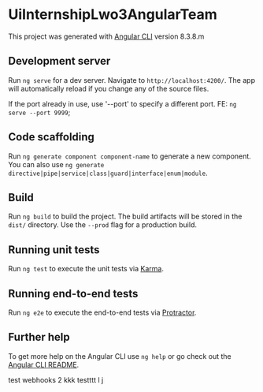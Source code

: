# UiInternshipLwo3AngularTeam

This project was generated with [Angular CLI](https://github.com/angular/angular-cli) version 8.3.8.m

## Development server

Run `ng serve` for a dev server. Navigate to `http://localhost:4200/`. The app will automatically reload if you change any of the source files.

If the port already in use, use '--port' to specify a different port. FE: `ng serve --port 9999`;

## Code scaffolding

Run `ng generate component component-name` to generate a new component. You can also use `ng generate directive|pipe|service|class|guard|interface|enum|module`.

## Build

Run `ng build` to build the project. The build artifacts will be stored in the `dist/` directory. Use the `--prod` flag for a production build.

## Running unit tests

Run `ng test` to execute the unit tests via [Karma](https://karma-runner.github.io).

## Running end-to-end tests

Run `ng e2e` to execute the end-to-end tests via [Protractor](http://www.protractortest.org/).

## Further help

To get more help on the Angular CLI use `ng help` or go check out the [Angular CLI README](https://github.com/angular/angular-cli/blob/master/README.md).

test webhooks 2
kkk
testttt
l
j
